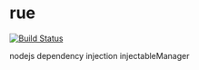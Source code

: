 # rue
[![Build Status](https://travis-ci.org/bemisguided/rue.svg?branch=rewrite-es6)](https://travis-ci.org/bemisguided/rue)

nodejs dependency injection injectableManager
